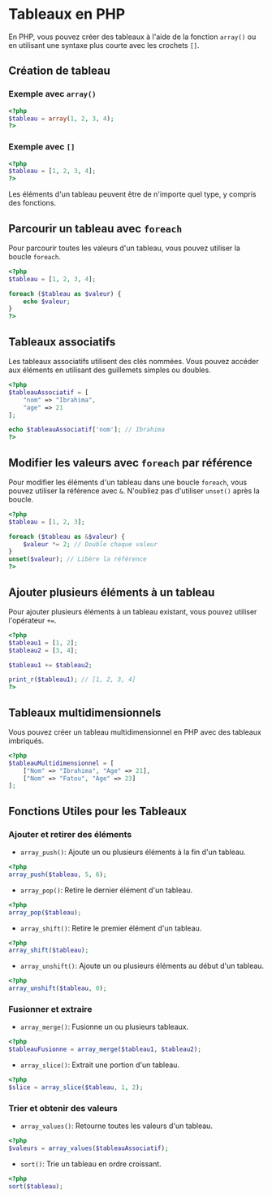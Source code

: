 # Tableaux en PHP

En PHP, vous pouvez créer des tableaux à l'aide de la fonction `array()` ou en utilisant une syntaxe plus courte avec les crochets `[]`.

## Création de tableau

### Exemple avec `array()`

```php
<?php
$tableau = array(1, 2, 3, 4);
?>
```

### Exemple avec `[]`

```php
<?php
$tableau = [1, 2, 3, 4];
?>
```

Les éléments d'un tableau peuvent être de n'importe quel type, y compris des fonctions.

## Parcourir un tableau avec `foreach`

Pour parcourir toutes les valeurs d'un tableau, vous pouvez utiliser la boucle `foreach`.

```php
<?php
$tableau = [1, 2, 3, 4];

foreach ($tableau as $valeur) {
    echo $valeur;
}
?>
```

## Tableaux associatifs

Les tableaux associatifs utilisent des clés nommées. Vous pouvez accéder aux éléments en utilisant des guillemets simples ou doubles.

```php
<?php
$tableauAssociatif = [
    "nom" => "Ibrahima",
    "age" => 21
];

echo $tableauAssociatif['nom']; // Ibrahima
?>
```

## Modifier les valeurs avec `foreach` par référence

Pour modifier les éléments d'un tableau dans une boucle `foreach`, vous pouvez utiliser la référence avec `&`. N'oubliez pas d'utiliser `unset()` après la boucle.

```php
<?php
$tableau = [1, 2, 3];

foreach ($tableau as &$valeur) {
    $valeur *= 2; // Double chaque valeur
}
unset($valeur); // Libère la référence
?>
```

## Ajouter plusieurs éléments à un tableau

Pour ajouter plusieurs éléments à un tableau existant, vous pouvez utiliser l'opérateur `+=`.

```php
<?php
$tableau1 = [1, 2];
$tableau2 = [3, 4];

$tableau1 += $tableau2;

print_r($tableau1); // [1, 2, 3, 4]
?>
```

## Tableaux multidimensionnels

Vous pouvez créer un tableau multidimensionnel en PHP avec des tableaux imbriqués.

```php
<?php
$tableauMultidimensionnel = [
    ["Nom" => "Ibrahima", "Age" => 21],
    ["Nom" => "Fatou", "Age" => 23]
];
```

## Fonctions Utiles pour les Tableaux

### Ajouter et retirer des éléments

- `array_push()`: Ajoute un ou plusieurs éléments à la fin d'un tableau.

```php
<?php
array_push($tableau, 5, 6);
```

- `array_pop()`: Retire le dernier élément d'un tableau.

```php
<?php
array_pop($tableau);
```

- `array_shift()`: Retire le premier élément d'un tableau.

```php
<?php
array_shift($tableau);
```

- `array_unshift()`: Ajoute un ou plusieurs éléments au début d'un tableau.

```php
<?php
array_unshift($tableau, 0);
```

### Fusionner et extraire

- `array_merge()`: Fusionne un ou plusieurs tableaux.

```php
<?php
$tableauFusionne = array_merge($tableau1, $tableau2);
```

- `array_slice()`: Extrait une portion d'un tableau.

```php
<?php
$slice = array_slice($tableau, 1, 2);
```

### Trier et obtenir des valeurs

- `array_values()`: Retourne toutes les valeurs d'un tableau.

```php
<?php
$valeurs = array_values($tableauAssociatif);
```

- `sort()`: Trie un tableau en ordre croissant.

```php
<?php
sort($tableau);
```